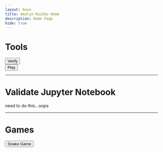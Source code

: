 ```yaml
---
layout: base
title: Amalyn Kaikko Home 
description: Home Page
hide: true
---
```


<h1>Tools</h1>
<a href="https://nighthawkcoders.github.io/portfolio_2025/devops/tools/verify">
  <button>Verify</button>
</a>
<br>
<a href="https://nighthawkcoders.github.io/portfolio_2025/devops/github/pages/play">
  <button>Play</button>
</a>

<hr>

<h1>Validate Jupyter Notebook</h1>
need to do this...oops

<hr>

<h1>Games</h1>
<a href="{{site.baseurl}}/snake">
  <button>Snake Game</button>
</a>

